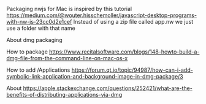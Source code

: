 Packaging nwjs for Mac is inspired by this tutorial
https://medium.com/@wouter.hisschemoller/javascript-desktop-programs-with-nw-js-23cc0d2e1cef
Instead of using a zip file called app.nw we just use a folder with that name

About dmg packaging

How to package
https://www.recitalsoftware.com/blogs/148-howto-build-a-dmg-file-from-the-command-line-on-mac-os-x

How to add /Applications
https://forum.qt.io/topic/94987/how-can-i-add-symbolic-link-application-and-background-image-in-dmg-package/3


 
About
https://apple.stackexchange.com/questions/252421/what-are-the-benefits-of-distributing-applications-via-dmg
